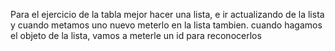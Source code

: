 Para el ejercicio de la tabla mejor hacer una lista, e ir actualizando de la lista
y cuando metamos uno nuevo meterlo en la lista tambien.
cuando hagamos el objeto de la lista, vamos a meterle un id para reconocerlos 
